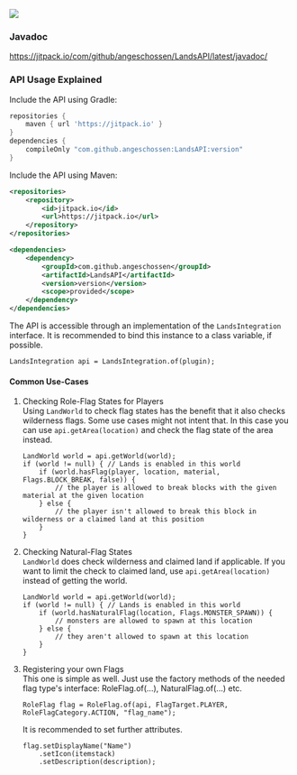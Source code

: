 [![](https://jitpack.io/v/Angeschossen/LandsAPI.svg)](https://jitpack.io/#Angeschossen/LandsAPI)

### Javadoc
https://jitpack.io/com/github/angeschossen/LandsAPI/latest/javadoc/

### API Usage Explained
Include the API using Gradle:
```groovy
repositories {
	maven { url 'https://jitpack.io' }
}
dependencies {
    compileOnly "com.github.angeschossen:LandsAPI:version"
}
```

Include the API using Maven:
```xml
<repositories>
	<repository>
		<id>jitpack.io</id>
		<url>https://jitpack.io</url>
	</repository>
</repositories>

<dependencies>
    <dependency>
        <groupId>com.github.angeschossen</groupId>
        <artifactId>LandsAPI</artifactId>
        <version>version</version>
        <scope>provided</scope>
    </dependency>
</dependencies>
```

The API is accessible through an implementation of the ``LandsIntegration`` interface.
It is recommended to bind this instance to a class variable, if possible.
````
LandsIntegration api = LandsIntegration.of(plugin);
````

#### Common Use-Cases
1. Checking Role-Flag States for Players\
   Using ``LandWorld`` to check flag states has the benefit that it also checks wilderness flags. Some use cases might not intent that. In this case you can use `api.getArea(location)` and check the flag state of the area instead.
    ````
    LandWorld world = api.getWorld(world);
    if (world != null) { // Lands is enabled in this world
        if (world.hasFlag(player, location, material, Flags.BLOCK_BREAK, false)) {
            // the player is allowed to break blocks with the given material at the given location
        } else {
            // the player isn't allowed to break this block in wilderness or a claimed land at this position
        }
    }
    ````

2. Checking Natural-Flag States\
   ``LandWorld`` does check wilderness and claimed land if applicable. If you want to
   limit the check to claimed land, use ``api.getArea(location)`` instead of getting the world.
    ````
    LandWorld world = api.getWorld(world);
    if (world != null) { // Lands is enabled in this world
        if (world.hasNaturalFlag(location, Flags.MONSTER_SPAWN)) {
            // monsters are allowed to spawn at this location
        } else {
            // they aren't allowed to spawn at this location
        }
    }
    ````
3. Registering your own Flags\
   This one is simple as well. Just use the factory methods of the needed flag type's interface: RoleFlag.of(...), NaturalFlag.of(...) etc.

    ````
    RoleFlag flag = RoleFlag.of(api, FlagTarget.PLAYER, RoleFlagCategory.ACTION, "flag_name");
    ````
   It is recommended to set further attributes.
    ````
    flag.setDisplayName("Name")
        .setIcon(itemstack)
        .setDescription(description);
    ````

